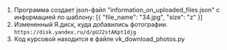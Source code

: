 1. Программа создает json-файл 
    "information_on_uploaded_files.json"
    с информацией по шаблону:
    [{
    "file_name": "34.jpg",
    "size": "z"
    }]
2. Измененный Я.диск, куда добавились фотографии.
    ```https://disk.yandex.ru/d/pUJ2stAKpt1djg```
3. Код курсовой находится в файле
    vk_download_photos.py
